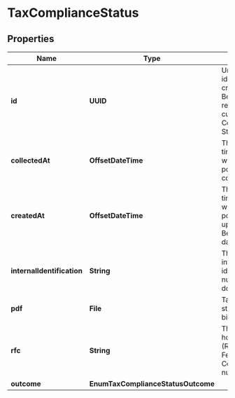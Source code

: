 

# TaxComplianceStatus


## Properties

| Name | Type | Description | Notes |
|------------ | ------------- | ------------- | -------------|
|**id** | **UUID** | Unique identifier created by Belvo used to reference the current Tax Compliance Status. |  [optional] |
|**collectedAt** | **OffsetDateTime** | The ISO-8601 timestamp when the data point was collected. |  |
|**createdAt** | **OffsetDateTime** | The ISO-8601 timestamp of when the data point was last updated in Belvo&#39;s database. |  [optional] |
|**internalIdentification** | **String** | The institution’s internal identification number for the document. |  [optional] |
|**pdf** | **File** | Tax compliance status PDF as a binary. |  |
|**rfc** | **String** | The account holder&#39;s RFC (Registro Federal de Contribuyentes) number. |  [optional] |
|**outcome** | **EnumTaxComplianceStatusOutcome** |  |  [optional] |



